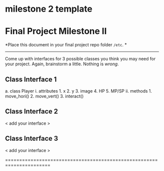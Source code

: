 milestone 2 template
======================================================================

# Final Project Milestone II

*Place this document in your final project repo folder `/etc`. *

***

Come up with interfaces for 3 possible classes you think you may need for your project. Again, brainstorm a little. Nothing is *wrong*.

## Class Interface 1

a. class Player
    i. attributes
        1. x
        2. y
        3. image
        4. HP
        5. MP/SP
    ii. methods
        1. move_hori()
        2. move_vert()
        3. interact()
    
## Class Interface 2

< add your interface >

## Class Interface 3

< add your interface >

======================================================================
